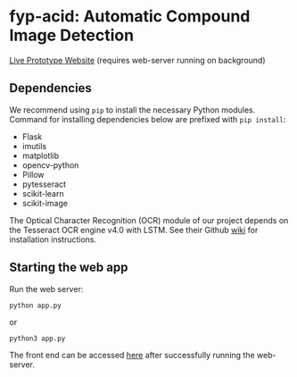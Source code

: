 # fyp-acid: Automatic Compound Image Detection
[Live Prototype Website](https://johngohrw.github.io/fyp-acid/) (requires web-server running on background)

## Dependencies
We recommend using `pip` to install the necessary Python modules.
Command for installing dependencies below are prefixed with `pip install`:
  * Flask 
  * imutils
  * matplotlib
  * opencv-python
  * Pillow
  * pytesseract
  * scikit-learn
  * scikit-image

The Optical Character Recognition (OCR) module of our project depends on the
Tesseract OCR engine v4.0 with LSTM. 
See their Github [wiki](https://github.com/tesseract-ocr/tesseract/wiki) 
for installation instructions.

## Starting the web app
Run the web server:
```
python app.py
```
or
```
python3 app.py
```
The front end can be accessed [here](https://johngohrw.github.io/fyp-acid/) after successfully running the web-server.
